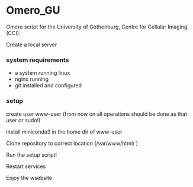 # Omero_GU
 
Omero script for the University of Gothenburg, Centre for Cellular Imaging (CCI).

Create a local server 

### system requirements

* a system running linux
* nginx running
* git installed and configured

### setup

create user www-user (from now on all operations should be done as that user or sudo!)

install miniconda3 in the home dir of www-user

Clone repository to correct location (/var/www/html/ )

Run the setup script!

Restart services

Enjoy the wsebsite

